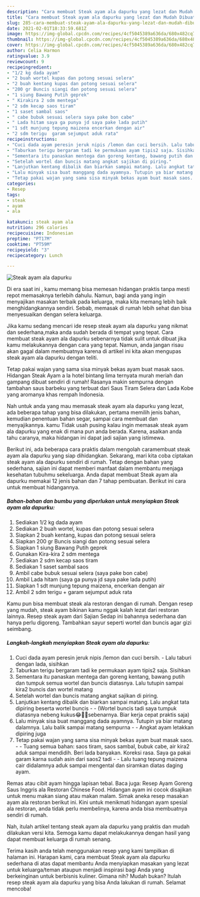 ```yaml
---
description: "Cara membuat Steak ayam ala dapurku yang lezat dan Mudah Dibuat"
title: "Cara membuat Steak ayam ala dapurku yang lezat dan Mudah Dibuat"
slug: 285-cara-membuat-steak-ayam-ala-dapurku-yang-lezat-dan-mudah-dibuat
date: 2021-02-01T18:33:59.681Z
image: https://img-global.cpcdn.com/recipes/4cf5045389a636da/680x482cq70/steak-ayam-ala-dapurku-foto-resep-utama.jpg
thumbnail: https://img-global.cpcdn.com/recipes/4cf5045389a636da/680x482cq70/steak-ayam-ala-dapurku-foto-resep-utama.jpg
cover: https://img-global.cpcdn.com/recipes/4cf5045389a636da/680x482cq70/steak-ayam-ala-dapurku-foto-resep-utama.jpg
author: Celia Harmon
ratingvalue: 3.9
reviewcount: 9
recipeingredient:
- "1/2 kg dada ayam"
- "2 buah wortel kupas dan potong sesuai selera"
- "2 buah kentang kupas dan potong sesuai selera"
- "200 gr Buncis siangi dan potong sesuai selera"
- "1 siung Bawang Putih geprek"
- " Kirakira 2 sdm mentega"
- "2 sdm kecap saos tiram"
- "1 saset sambal saos"
- " cabe bubuk sesuai selera saya pake bon cabe"
- " Lada hitam saya ga punya jd saya pake lada putih"
- "1 sdt munjung tepung maizena encerkan dengan air"
- "2 sdm terigu  garam sejumput aduk rata"
recipeinstructions:
- "Cuci dada ayam peresin jeruk nipis /lemon dan cuci bersih. Lalu taburi dengan lada, sisihkan"
- "Taburkan terigu bergaram tadi ke permukaan ayam tipis2 saja. Sisihkan"
- "Sementara itu panaskan mentega dan goreng kentang, bawang putih dan tumpuk semua wortel dan buncis diatasnya. Lalu tutupin sampai kira2 buncis dan wortel matang"
- "Setelah wortel dan buncis matang angkat sajikan di piring."
- "Lanjutkan kentang dibalik dan biarkan sampai matang. Lalu angkat tata dipiring beserta wortel buncis  (Wortel buncis tadi saya tumpuk diatasnya nebeng kukus😂🤦‍♂️sebenarnya. Biar kerja cepat praktis saja)"
- "Lalu minyak sisa buat manggang dada ayamnya. Tutupin ya biar matang dalamnya. Lalu balik sampai matang sempurna  Angkat ayam letakkan dipiring juga"
- "Tetap pakai wajan yang sama sisa minyak bekas ayam buat masak saos.  Tuang semua bahan: saos tiram, saos sambal, bubuk cabe, air kira2 aduk sampai mendidih. Beri lada banyakan. Koreksi rasa. Saya ga pakai garam karna sudah asin dari saos2 tadi  Lalu tuang tepung maizena cair didalamnya aduk sampai mengental dan siramkan diatas daging ayam."
categories:
- Resep
tags:
- steak
- ayam
- ala

katakunci: steak ayam ala 
nutrition: 296 calories
recipecuisine: Indonesian
preptime: "PT17M"
cooktime: "PT59M"
recipeyield: "3"
recipecategory: Lunch

---
```



![Steak ayam ala dapurku](https://img-global.cpcdn.com/recipes/4cf5045389a636da/680x482cq70/steak-ayam-ala-dapurku-foto-resep-utama.jpg)

Di era  saat ini , kamu memang bisa memesan hidangan praktis tanpa mesti repot memasaknya terlebih dahulu. Namun, bagi anda yang ingin menyajikan masakan terbaik pada keluarga, maka kita memang lebih baik menghidangkannya sendiri. Sebab, memasak di rumah lebih sehat dan bisa menyesuaikan dengan selera keluarga.

Jika kamu sedang mencari ide resep steak ayam ala dapurku yang nikmat dan sederhana,maka anda sudah berada di tempat yang tepat. Cara membuat steak ayam ala dapurku  sebenarnya tidak sulit untuk dibuat jika kamu melakukannya dengan cara yang tepat. Namun, anda jangan risau akan gagal dalam membuatnya 
karena di artikel ini kita akan mengupas steak ayam ala dapurku dengan teliti.  

Tetap pakai wajan yang sama sisa minyak bekas ayam buat masak saos. Hidangan Steak Ayam a la hotel bintang lima ternyata murah meriah dan gampang dibuat sendiri di rumah! Rasanya makin sempurna dengan tambahan saus barbeku yang terbuat dari Saus Tiram Selera dan Lada Kobe yang aromanya khas rempah Indonesia.

Nah untuk anda yang mau memasak steak ayam ala dapurku yang lezat, ada beberapa tahap yang bisa dilakukan, pertama memilih jenis bahan, kemudian penentuan bahan segar, sampai cara membuat dan menyajikannya. kamu Tidak usah pusing kalau ingin memasak steak ayam ala dapurku yang enak di mana pun anda berada. Karena, asalkan anda  tahu caranya, maka hidangan ini dapat jadi sajian yang istimewa.

Berikut ini, ada beberapa cara praktis  dalam mengolah caramembuat steak ayam ala dapurku yang siap dihidangkan. Sekarang, mari kita coba ciptakan steak ayam ala dapurku sendiri di rumah. Tetap dengan bahan yang sederhana, sajian ini dapat memberi manfaat dalam membantu menjaga kesehatan tubuhmu sekeluarga. Anda dapat membuat Steak ayam ala dapurku memakai 12 jenis bahan dan 7 tahap pembuatan. Berikut ini cara untuk membuat hidangannya.

<!--inarticleads1-->

##### Bahan-bahan dan bumbu yang diperlukan untuk menyiapkan Steak ayam ala dapurku:

1. Sediakan 1/2 kg dada ayam
1. Sediakan 2 buah wortel, kupas dan potong sesuai selera
1. Siapkan 2 buah kentang, kupas dan potong sesuai selera
1. Siapkan 200 gr Buncis siangi dan potong sesuai selera
1. Siapkan 1 siung Bawang Putih geprek
1. Gunakan  Kira-kira 2 sdm mentega
1. Sediakan 2 sdm kecap saos tiram
1. Sediakan 1 saset sambal saos
1. Ambil  cabe bubuk sesuai selera (saya pake bon cabe)
1. Ambil  Lada hitam (saya ga punya jd saya pake lada putih)
1. Siapkan 1 sdt munjung tepung maizena, encerkan dengan air
1. Ambil 2 sdm terigu + garam sejumput aduk rata


Kamu pun bisa membuat steak ala restoran dengan di rumah. Dengan resep yang mudah, steak ayam bikinan kamu nggak kalah lezat dari restoran lainnya. Resep steak ayam dari Sajian Sedap ini bahannya sederhana dan hanya perlu digoreng. Tambahkan sayur seperti wortel dan buncis agar gizi seimbang. 

<!--inarticleads2-->

##### Langkah-langkah menyiapkan Steak ayam ala dapurku:

1. Cuci dada ayam peresin jeruk nipis /lemon dan cuci bersih. - Lalu taburi dengan lada, sisihkan
1. Taburkan terigu bergaram tadi ke permukaan ayam tipis2 saja. Sisihkan
1. Sementara itu panaskan mentega dan goreng kentang, bawang putih dan tumpuk semua wortel dan buncis diatasnya. Lalu tutupin sampai kira2 buncis dan wortel matang
1. Setelah wortel dan buncis matang angkat sajikan di piring.
1. Lanjutkan kentang dibalik dan biarkan sampai matang. Lalu angkat tata dipiring beserta wortel buncis -  - (Wortel buncis tadi saya tumpuk diatasnya nebeng kukus😂🤦‍♂️sebenarnya. Biar kerja cepat praktis saja)
1. Lalu minyak sisa buat manggang dada ayamnya. Tutupin ya biar matang dalamnya. Lalu balik sampai matang sempurna -  - Angkat ayam letakkan dipiring juga
1. Tetap pakai wajan yang sama sisa minyak bekas ayam buat masak saos. -  - Tuang semua bahan: saos tiram, saos sambal, bubuk cabe, air kira2 aduk sampai mendidih. Beri lada banyakan. Koreksi rasa. Saya ga pakai garam karna sudah asin dari saos2 tadi -  - Lalu tuang tepung maizena cair didalamnya aduk sampai mengental dan siramkan diatas daging ayam.


Remas atau cibit ayam hingga lapisan tebal. Baca juga: Resep Ayam Goreng Saus Inggris ala Restoran Chinese Food. Hidangan ayam ini cocok disajikan untuk menu makan siang atau makan malam. Simak aneka resep masakan ayam ala restoran berikut ini. Kini untuk menikmati hidangan ayam spesial ala restoran, anda tidak perlu membelinya, karena anda bisa membuatnya sendiri di rumah. 

Nah, itulah artikel tentang  steak ayam ala dapurku  yang praktis dan mudah dilakukan versi kita. Semoga kamu dapat melakukannya dengan hasil yang dapat membuat keluarga di rumah senang. 

Terima kasih anda telah menggunakan resep yang kami tampilkan di halaman ini. Harapan kami, cara membuat  Steak ayam ala dapurku sederhana di atas dapat membantu Anda menyiapkan masakan yang lezat untuk keluarga/teman ataupun menjadi inspirasi bagi Anda yang berkeinginan untuk berbisnis kuliner. Gimana nih? Mudah bukan? Itulah resep steak ayam ala dapurku yang bisa Anda lakukan di rumah. Selamat mencoba!

